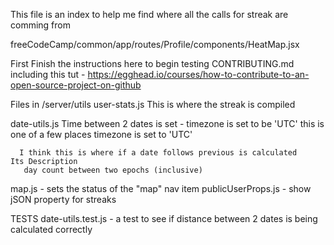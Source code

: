 This file is an index to help me find where all the calls for streak are comming from

freeCodeCamp/common/app/routes/Profile/components/HeatMap.jsx

First Finish the instructions here to begin testing
    CONTRIBUTING.md
    including this tut - https://egghead.io/courses/how-to-contribute-to-an-open-source-project-on-github



Files in /server/utils
 user-stats.js 
   This is where the streak is compiled

 date-utils.js
    Time between 2 dates is set - timezone is set to be 'UTC' 
      this is one of a few places timezone is set to 'UTC'

      I think this is where if a date follows previous is calculated
    Its Description
       day count between two epochs (inclusive)




 map.js - sets the status of the "map" nav item
 publicUserProps.js - show jSON property for streaks

 TESTS
 date-utils.test.js - a test to see if distance between 2 dates is being calculated correctly
